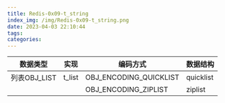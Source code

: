 ```yaml
---
title: Redis-0x09-t_string
index_img: /img/Redis-0x09-t_string.png
date: 2023-04-03 22:10:44
tags:
categories:
---
```


| 数据类型     | 实现   | 编码方式               | 数据结构  |
| ------------ | ------ | ---------------------- | --------- |
| 列表OBJ_LIST | t_list | OBJ_ENCODING_QUICKLIST | quicklist |
|              |        | OBJ_ENCODING_ZIPLIST   | ziplist   |
